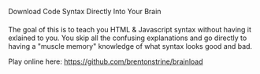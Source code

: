 Download Code Syntax Directly Into Your Brain
####

The goal of this is to teach you HTML & Javascript syntax without having it exlained to you. You skip all the confusing explanations and go directly to having a "muscle memory" knowledge of what syntax looks good and bad.

Play online here: https://github.com/brentonstrine/brainload

